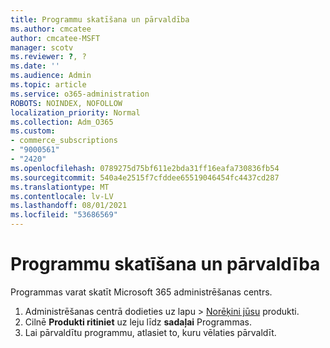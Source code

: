 ```yaml
---
title: Programmu skatīšana un pārvaldība
ms.author: cmcatee
author: cmcatee-MSFT
manager: scotv
ms.reviewer: ?, ?
ms.date: ''
ms.audience: Admin
ms.topic: article
ms.service: o365-administration
ROBOTS: NOINDEX, NOFOLLOW
localization_priority: Normal
ms.collection: Adm_O365
ms.custom:
- commerce_subscriptions
- "9000561"
- "2420"
ms.openlocfilehash: 0789275d75bf611e2bda31ff16eafa730836fb54
ms.sourcegitcommit: 540a4e2515f7cfddee65519046454fc4437cd287
ms.translationtype: MT
ms.contentlocale: lv-LV
ms.lasthandoff: 08/01/2021
ms.locfileid: "53686569"
---
```

# <a name="how-to-view-and-manage-apps"></a>Programmu skatīšana un pārvaldība

Programmas varat skatīt Microsoft 365 administrēšanas centrs.

1. Administrēšanas centrā dodieties uz lapu  >  [Norēķini jūsu](https://go.microsoft.com/fwlink/p/?linkid=842054) produkti.
2. Cilnē **Produkti ritiniet** uz leju līdz **sadaļai** Programmas.
3. Lai pārvaldītu programmu, atlasiet to, kuru vēlaties pārvaldīt.
